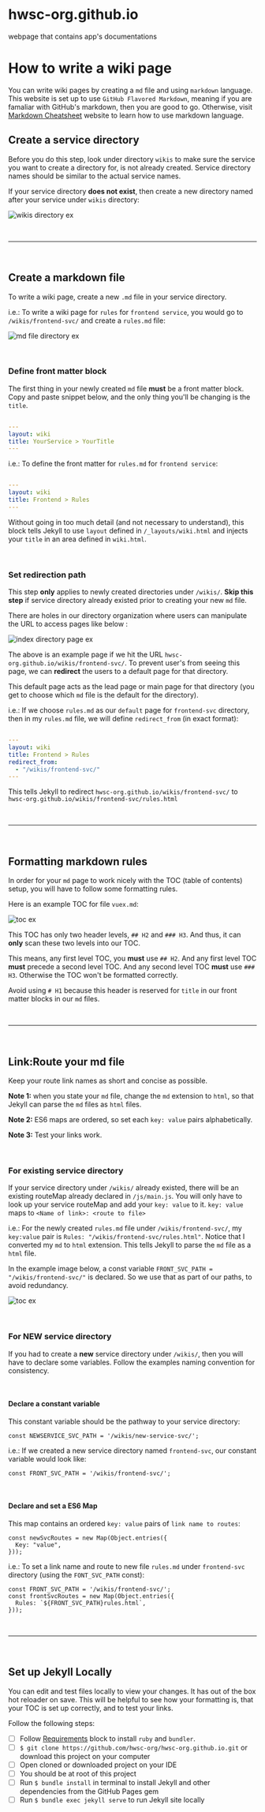 # hwsc-org.github.io
webpage that contains app's documentations

# How to write a wiki page 
You can write wiki pages by creating a `md` file and using `markdown` language. 
This website is set up to use `GitHub Flavored Markdown`, meaning if you are famaliar 
with GitHub's markdown, then you are good to go. Otherwise, visit 
[Markdown Cheatsheet](https://github.com/adam-p/markdown-here/wiki/Markdown-Cheatsheet) website to
learn how to use markdown language.


## Create a service directory
Before you do this step, look under directory `wikis` to make sure the service 
you want to create a directory for, is not already created. Service directory
names should be similar to the actual service names.

If your service directory **does not exist**, then create a new directory named after 
your service under `wikis` directory:

![wikis directory ex](/images/readme/wikis-directory.png)

<br>

---
<br>

## Create a markdown file
To write a wiki page, create a new `.md` file in your service directory.

i.e.: To write a wiki page for `rules` for `frontend service`, 
you would go to `/wikis/frontend-svc/` and create a `rules.md` file:

![md file directory ex](/images/readme/md-file-directory.png)

<br>

### Define front matter block
The first thing in your newly created `md` file **must** be a front matter block.
Copy and paste snippet below, and the only thing you'll be changing is the `title`.

```yaml

---
layout: wiki
title: YourService > YourTitle
---

```

i.e.: To define the front matter for `rules.md` for `frontend service`:

```yaml

---
layout: wiki
title: Frontend > Rules
---

```

Without going in too much detail (and not necessary to understand), this block tells 
Jekyll to use `layout` defined in `/_layouts/wiki.html` and injects your 
`title` in an area defined in `wiki.html`.

<br>

### Set redirection path
This step **only** applies to newly created directories under `/wikis/`. 
**Skip this step** if service directory already existed prior to creating 
your new `md` file.

There are holes in our directory organization where users can manipulate the URL
to access pages like below :

![index directory page ex](/images/readme/index-directory-page.png)

The above is an example page if we hit the URL `hwsc-org.github.io/wikis/frontend-svc/`. 
To prevent user's from seeing this page, we can **redirect** the users to a default 
page for that directory.

This default page acts as the lead page or main page for that directory 
(you get to choose which `md` file is the default for the directory).

i.e.: If we choose `rules.md` as our `default` page for `frontend-svc` directory, then
in my `rules.md` file, we will define `redirect_from` (in exact format):

```yaml

---
layout: wiki
title: Frontend > Rules
redirect_from:
  - "/wikis/frontend-svc/"
---

```

This tells Jekyll to redirect `hwsc-org.github.io/wikis/frontend-svc/` to 
`hwsc-org.github.io/wikis/frontend-svc/rules.html` 

<br>

---
<br>

## Formatting markdown rules
In order for your `md` page to work nicely with the TOC (table of contents) setup, you 
will have to follow some formatting rules.

Here is an example TOC for file `vuex.md`:

![toc ex](/images/readme/toc-ex.png)

This TOC has only two header levels, `## H2` and `### H3`. And thus, it can **only** 
scan these two levels into our TOC. 

This means, any first level TOC, you **must** use `## H2`. And any first level TOC
**must** precede a second level TOC. And any second level TOC **must** use `### H3`.
Otherwise the TOC won't be formatted correctly.

Avoid using `# H1` because this header is reserved for `title` in our
front matter blocks in our `md` files.

<br>

---
<br>

## Link:Route your md file
Keep your route link names as short and concise as possible.

**Note 1:** when you state your `md` file, change the `md` extension to `html`, so that
Jekyll can parse the `md` files as `html` files.

**Note 2:** ES6 maps are ordered, so set each `key: value` pairs alphabetically.

**Note 3:** Test your links work.

<br>

### For existing service directory
If your service directory under `/wikis/` already existed, there will be an existing 
routeMap already declared in `/js/main.js`. You will only have to look up
your service routeMap and add your `key: value` to it. `key: value` maps to `<Name of link>: <route to file>`

i.e.: For the newly created `rules.md` file under `/wikis/frontend-svc/`, my `key:value` pair is 
`Rules: "/wikis/frontend-svc/rules.html"`. Notice that I converted my `md` to `html`
extension. This tells Jekyll to parse the `md` file as a `html` file.

In the example image below, a const variable `FRONT_SVC_PATH = "/wikis/frontend-svc/"` is declared.
So we use that as part of our paths, to avoid redundancy.

![toc ex](/images/readme/routes-ex.png)

<br>

### For NEW service directory
If you had to create a **new** service directory under `/wikis/`, then you will
have to declare some variables. Follow the examples naming convention for consistency.

<br>

#### Declare a constant variable
This constant variable should be the pathway to your service directory:

```
const NEWSERVICE_SVC_PATH = '/wikis/new-service-svc/';
```

i.e.: If we created a new service directory named `frontend-svc`, our constant variable would
look like:

```
const FRONT_SVC_PATH = '/wikis/frontend-svc/';
```
<br>

#### Declare and set a ES6 Map
This map contains an ordered `key: value` pairs of `link name to routes`:

```
const newSvcRoutes = new Map(Object.entries({
  Key: "value",
}));
```

i.e.: To set a link name and route to new file `rules.md` under `frontend-svc` directory
(using the `FONT_SVC_PATH` const):
```
const FRONT_SVC_PATH = '/wikis/frontend-svc/';
const frontSvcRoutes = new Map(Object.entries({
  Rules: `${FRONT_SVC_PATH}rules.html`,
}));
```
<br>

---
<br>

## Set up Jekyll Locally
You can edit and test files locally to view your changes. It has out of the box hot reloader on save. This will be helpful to see how your formatting is, that your TOC is set up correctly, and to test your links.

Follow the following steps:
- [ ] Follow [Requirements](https://help.github.com/en/articles/setting-up-your-github-pages-site-locally-with-jekyll#requirements) block to install `ruby` and `bundler`.
- [ ] `$ git clone https://github.com/hwsc-org/hwsc-org.github.io.git` or download this project on your computer
- [ ] Open cloned or downloaded project on your IDE
- [ ] You should be at root of this project
- [ ] Run `$ bundle install` in terminal to install Jekyll and other dependencies from the GitHub Pages gem
- [ ] Run `$ bundle exec jekyll serve` to run Jekyll site locally
